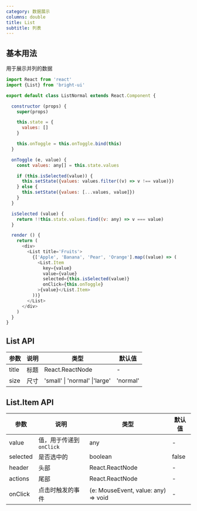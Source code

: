```yaml
---
category: 数据展示
columns: double
title: List
subtitle: 列表
---
```


## 基本用法

用于展示并列的数据

```js
import React from 'react'
import {List} from 'bright-ui'

export default class ListNormal extends React.Component {

  constructor (props) {
    super(props)

    this.state = {
      values: []
    }

    this.onToggle = this.onToggle.bind(this)
  }

  onToggle (e, value) {
    const values: any[] = this.state.values

    if (this.isSelected(value)) {
      this.setState({values: values.filter((v) => v !== value)})
    } else {
      this.setState({values: [...values, value]})
    }
  }

  isSelected (value) {
    return !!this.state.values.find((v: any) => v === value)
  }

  render () {
    return (
      <div>
        <List title='Fruits'>
          {['Apple', 'Banana', 'Pear', 'Orange'].map((value) => (
            <List.Item
              key={value}
              value={value}
              selected={this.isSelected(value)}
              onClick={this.onToggle}
            >{value}</List.Item>
          ))}
        </List>
      </div>
    )
  }
}

```

## List API

| 参数 | 说明 | 类型 | 默认值 |
|---|---|---|---|
| title | 标题 | React.ReactNode |- |
| size | 尺寸 | 'small' \| 'normal' \|'large' | 'normal' |

## List.Item API

| 参数 | 说明 | 类型 | 默认值 |
|---|---|---|---|
| value | 值，用于传递到`onClick` | any | - |
| selected | 是否选中的 | boolean | false |
| header | 头部 | React.ReactNode | - |
| actions | 尾部 | React.ReactNode | - |
| onClick | 点击时触发的事件 | (e: MouseEvent, value: any) => void | - |
